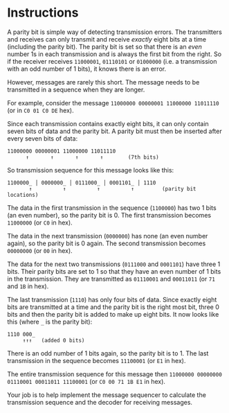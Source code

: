 # Instructions

A parity bit is simple way of detecting transmission errors.
The transmitters and receives can only transmit and receive *exactly* eight bits at a time (including the parity bit).
The parity bit is set so that there is an *even* number 1s in each transmission and is always the first bit from the right.
So if the receiver receives `11000001`, `01110101` or  `01000000` (i.e. a transmission with an odd number of 1 bits), it knows there is an error.

However, messages are rarely this short.
The message needs to be transmitted in a sequence when they are longer.

For example, consider the message `11000000 00000001 11000000 11011110` (or in `C0 01 C0 DE` hex).

Since each transmission contains exactly eight bits, it can only contain seven bits of data and the parity bit.
A parity bit must then be inserted after every seven bits of data:

```text
11000000 00000001 11000000 11011110
      ↑       ↑       ↑       ↑        (7th bits)
```

So transmission sequence for this message looks like this:

```text
1100000_ │ 0000000_ │ 0111000_ │ 0001101_ │ 1110
       ↑          ↑          ↑          ↑         (parity bit locations)
```

The data in the first transmission in the sequence (`1100000`) has two 1 bits (an even number), so the parity bit is 0.
The first transmission becomes `11000000` (or `C0` in hex).

The data in the next transmission (`0000000`) has none (an even number again), so the parity bit is 0 again.
The second transmission becomes  `00000000` (or `00` in hex).

The data for the next two transmissions (`0111000` and `0001101`) have three 1 bits.
Their parity bits are set to 1 so that they have an even number of 1 bits in the transmission.
They are transmitted as `01110001` and `00011011` (or `71` and `1B` in hex).

The last transmission (`1110`) has only four bits of data.
Since exactly eight bits are transmitted at a time and the parity bit is the right most bit, three 0 bits and then the parity bit is added to make up eight bits.
It now looks like this (where `_` is the parity bit):

```text
1110 000_
     ↑↑↑   (added 0 bits)
```

There is an odd number of 1 bits again, so the parity bit is to 1.
The last transmission in the sequence becomes `11100001` (or `E1` in hex).

The entire transmission sequence for this message then `11000000 00000000 01110001 00011011 11100001` (or `C0 00 71 1B E1` in hex).

Your job is to help implement the message sequencer to calculate the transmission sequence and the decoder for receiving messages.

